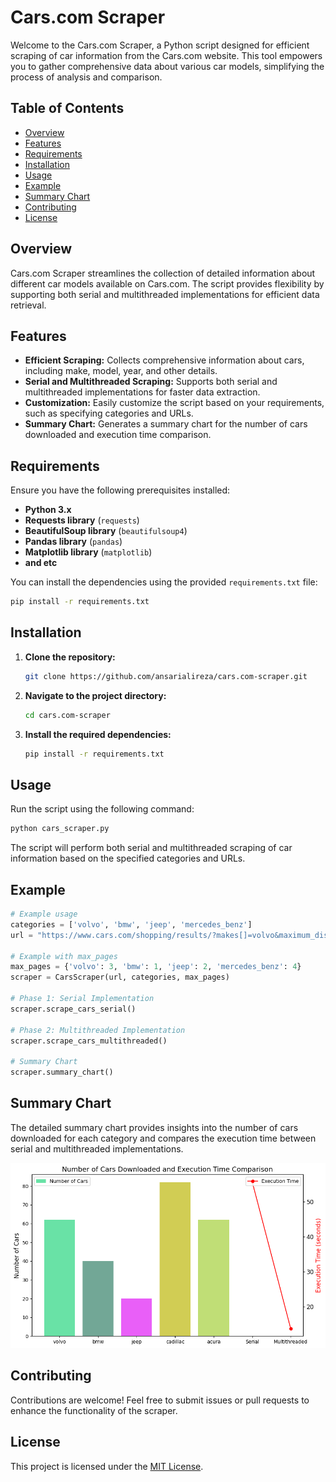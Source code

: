 # Cars.com Scraper

Welcome to the Cars.com Scraper, a Python script designed for efficient scraping of car information from the Cars.com website. This tool empowers you to gather comprehensive data about various car models, simplifying the process of analysis and comparison.

## Table of Contents
- [Overview](#overview)
- [Features](#features)
- [Requirements](#requirements)
- [Installation](#installation)
- [Usage](#usage)
- [Example](#example)
- [Summary Chart](#summary-chart)
- [Contributing](#contributing)
- [License](#license)

## Overview

Cars.com Scraper streamlines the collection of detailed information about different car models available on Cars.com. The script provides flexibility by supporting both serial and multithreaded implementations for efficient data retrieval.

## Features

- **Efficient Scraping:** Collects comprehensive information about cars, including make, model, year, and other details.
- **Serial and Multithreaded Scraping:** Supports both serial and multithreaded implementations for faster data extraction.
- **Customization:** Easily customize the script based on your requirements, such as specifying categories and URLs.
- **Summary Chart:** Generates a summary chart for the number of cars downloaded and execution time comparison.

## Requirements

Ensure you have the following prerequisites installed:

- **Python 3.x**
- **Requests library** (`requests`)
- **BeautifulSoup library** (`beautifulsoup4`)
- **Pandas library** (`pandas`)
- **Matplotlib library** (`matplotlib`)
- **and etc**


You can install the dependencies using the provided `requirements.txt` file:

```bash
pip install -r requirements.txt
```

## Installation

1. **Clone the repository:**

   ```bash
   git clone https://github.com/ansarialireza/cars.com-scraper.git
   ```

2. **Navigate to the project directory:**

   ```bash
   cd cars.com-scraper
   ```

3. **Install the required dependencies:**

   ```bash
   pip install -r requirements.txt
   ```

## Usage

Run the script using the following command:

```bash
python cars_scraper.py
```

The script will perform both serial and multithreaded scraping of car information based on the specified categories and URLs.

## Example

```python
# Example usage
categories = ['volvo', 'bmw', 'jeep', 'mercedes_benz']
url = "https://www.cars.com/shopping/results/?makes[]=volvo&maximum_distance=all&stock_type=all&zip="

# Example with max_pages
max_pages = {'volvo': 3, 'bmw': 1, 'jeep': 2, 'mercedes_benz': 4}
scraper = CarsScraper(url, categories, max_pages)

# Phase 1: Serial Implementation
scraper.scrape_cars_serial()

# Phase 2: Multithreaded Implementation
scraper.scrape_cars_multithreaded()

# Summary Chart
scraper.summary_chart()
```
## Summary Chart

The detailed summary chart provides insights into the number of cars downloaded for each category and compares the execution time between serial and multithreaded implementations.

![Summary Chart](summary_chart.png)

## Contributing

Contributions are welcome! Feel free to submit issues or pull requests to enhance the functionality of the scraper.

## License

This project is licensed under the [MIT License](LICENSE).